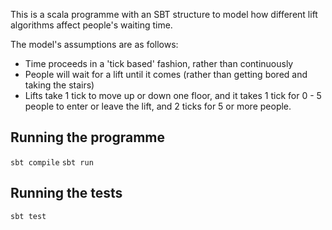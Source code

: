 This is a scala programme with an SBT structure to model how different lift algorithms affect people's waiting time.

The model's assumptions are as follows:

* Time proceeds in a 'tick based' fashion, rather than continuously
* People will wait for a lift until it comes (rather than getting bored and taking the stairs)
* Lifts take 1 tick to move up or down one floor, and it takes 1 tick for 0 - 5 people to enter or leave the lift, and 2 ticks for 5 or more people.

## Running the programme 

`sbt compile`
`sbt run`

## Running the tests

`sbt test`

